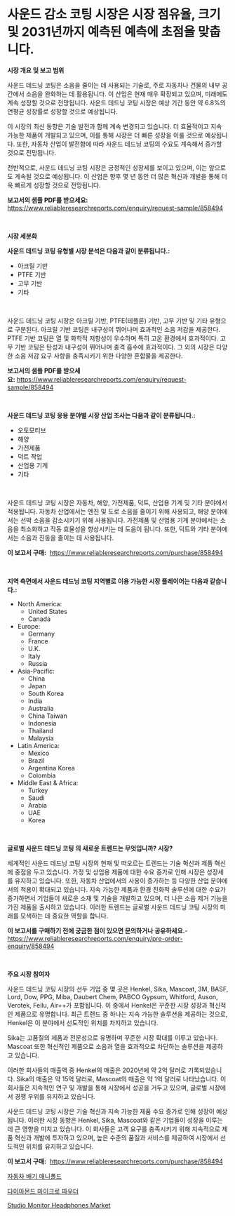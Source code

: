 <p><h1>사운드 감소 코팅 시장은 시장 점유율, 크기 및 2031년까지 예측된 예측에 초점을 맞춥니다.</h1></p><p><strong>시장 개요 및 보고 범위</strong></p>
<p><p>사운드 데드닝 코팅은 소음을 줄이는 데 사용되는 기술로, 주로 자동차나 건물의 내부 공간에서 소음을 완화하는 데 활용됩니다. 이 산업은 현재 매우 확장되고 있으며, 미래에도 계속 성장할 것으로 전망됩니다. 사운드 데드닝 코팅 시장은 예상 기간 동안 약 6.8%의 연평균 성장률로 성장할 것으로 예상됩니다. </p><p>이 시장의 최신 동향은 기술 발전과 함께 계속 변경되고 있습니다. 더 효율적이고 지속 가능한 제품이 개발되고 있으며, 이를 통해 시장은 더 빠른 성장을 이룰 것으로 예상됩니다. 또한, 자동차 산업이 발전함에 따라 사운드 데드닝 코팅의 수요도 계속해서 증가할 것으로 전망됩니다.</p><p>전반적으로, 사운드 데드닝 코팅 시장은 긍정적인 성장세를 보이고 있으며, 이는 앞으로도 계속될 것으로 예상됩니다. 이 산업은 향후 몇 년 동안 더 많은 혁신과 개발을 통해 더욱 빠르게 성장할 것으로 전망됩니다.</p></p>
<p><strong>보고서의 샘플 PDF를 받으세요:</strong> <a href="https://www.reliableresearchreports.com/enquiry/request-sample/858494">https://www.reliableresearchreports.com/enquiry/request-sample/858494</a></p>
<p>&nbsp;</p>
<p><strong>시장 세분화</strong></p>
<p><strong>사운드 데드닝 코팅 유형별 시장 분석은 다음과 같이 분류됩니다.:</strong></p>
<p><ul><li>아크릴 기반</li><li>PTFE 기반</li><li>고무 기반</li><li>기타</li></ul></p>
<p>&nbsp;</p>
<p><p>사운드 데드닝 코팅 시장은 아크릴 기반, PTFE(테플론) 기반, 고무 기반 및 기타 유형으로 구분된다. 아크릴 기반 코팅은 내구성이 뛰어나며 효과적인 소음 저감을 제공한다. PTFE 기반 코팅은 열 및 화학적 저항성이 우수하며 특히 고온 환경에서 효과적이다. 고무 기반 코팅은 탄성과 내구성이 뛰어나며 충격 흡수에 효과적이다. 그 외의 시장은 다양한 소음 저감 요구 사항을 충족시키기 위한 다양한 혼합물을 제공한다.</p></p>
<p><strong>보고서의 샘플 PDF를 받으세요:</strong>&nbsp;<a href="https://www.reliableresearchreports.com/enquiry/request-sample/858494">https://www.reliableresearchreports.com/enquiry/request-sample/858494</a></p>
<p>&nbsp;</p>
<p><strong> 사운드 데드닝 코팅 응용 분야별 시장 산업 조사는 다음과 같이 분류됩니다.:</strong></p>
<p><ul><li>오토모티브</li><li>해양</li><li>가전제품</li><li>덕트 작업</li><li>산업용 기계</li><li>기타</li></ul></p>
<p>&nbsp;</p>
<p><p>사운드 데드닝 코팅 시장은 자동차, 해양, 가전제품, 덕트, 산업용 기계 및 기타 분야에서 적용됩니다. 자동차 산업에서는 엔진 및 도로 소음을 줄이기 위해 사용되고, 해양 분야에서는 선박 소음을 감소시키기 위해 사용됩니다. 가전제품 및 산업용 기계 분야에서는 소음을 최소화하고 작동 효율성을 향상시키는 데 도움이 됩니다. 또한, 덕트와 기타 분야에서는 소음과 진동을 줄이는 데 사용됩니다.</p></p>
<p><strong>이 보고서 구매:</strong>&nbsp; <a href="https://www.reliableresearchreports.com/purchase/858494">https://www.reliableresearchreports.com/purchase/858494</a></p>
<p>&nbsp;</p>
<p><strong>지역 측면에서 사운드 데드닝 코팅 지역별로 이용 가능한 시장 플레이어는 다음과 같습니다.:</strong></p>
<p><ul>
    <li>
        North America:
        <ul>
            <li>United States</li>
            <li>Canada</li>
        </ul>
    </li>
    <li>
        Europe:
        <ul>
            <li>Germany</li>
            <li>France</li>
            <li>U.K.</li>
            <li>Italy</li>
            <li>Russia</li>
        </ul>
    </li>
    <li>
        Asia-Pacific:
        <ul>
            <li>China</li>
            <li>Japan</li>
            <li>South Korea</li>
            <li>India</li>
            <li>Australia</li>
            <li>China Taiwan</li>
            <li>Indonesia</li>
            <li>Thailand</li>
            <li>Malaysia</li>
        </ul>
    </li>
    <li>
        Latin America:
        <ul>
            <li>Mexico</li>
            <li>Brazil</li>
            <li>Argentina Korea</li>
            <li>Colombia</li>
        </ul>
    </li>
    <li>
        Middle East & Africa:
        <ul>
            <li>Turkey</li>
            <li>Saudi</li>
            <li>Arabia</li>
            <li>UAE</li>
            <li>Korea</li>
        </ul>
    </li>
    </ul></p>
<p>&nbsp;</p>
<p><strong>글로벌 사운드 데드닝 코팅 의 새로운 트렌드는 무엇입니까? 시장?</strong></p>
<p><p>세계적인 사운드 데드닝 코팅 시장의 현재 및 떠오르는 트렌드는 기술 혁신과 제품 혁신에 중점을 두고 있습니다. 가정 및 상업용 제품에 대한 수요 증가로 인해 시장은 성장세를 유지하고 있습니다. 또한, 자동차 산업에서의 사용이 증가하는 등 다양한 산업 분야에서의 적용이 확대되고 있습니다. 지속 가능한 제품과 환경 친화적 솔루션에 대한 수요가 증가하면서 기업들이 새로운 소재 및 기술을 개발하고 있으며, 더 나은 소음 제거 기능을 가진 제품을 출시하고 있습니다. 이러한 트렌드는 글로벌 사운드 데드닝 코팅 시장의 미래를 모색하는 데 중요한 역할을 합니다.</p></p>
<p><strong>이 보고서를 구매하기 전에 궁금한 점이 있으면 문의하거나 공유하세요.</strong>- <a href="https://www.reliableresearchreports.com/enquiry/pre-order-enquiry/858494">https://www.reliableresearchreports.com/enquiry/pre-order-enquiry/858494</a></p>
<p>&nbsp;</p>
<p><strong>주요 시장 참여자</strong></p>
<p><p>사운드 데드닝 코팅 시장의 선두 기업 중 몇 곳은 Henkel, Sika, Mascoat, 3M, BASF, Lord, Dow, PPG, Miba, Daubert Chem, PABCO Gypsum, Whitford, Auson, Verotek, Feilu, Air++가 포함됩니다. 이 중에서 Henkel은 꾸준한 시장 성장과 혁신적인 제품으로 유명합니다. 최근 트렌드 중 하나는 지속 가능한 솔루션을 제공하는 것으로, Henkel은 이 분야에서 선도적인 위치를 차지하고 있습니다.</p><p>Sika는 고품질의 제품과 전문성으로 유명하며 꾸준한 시장 확대를 이루고 있습니다. Mascoat 또한 혁신적인 제품으로 소음과 열을 효과적으로 차단하는 솔루션을 제공하고 있습니다.</p><p>이러한 회사들의 매출액 중 Henkel의 매출은 2020년에 약 2억 달러로 기록되었습니다. Sika의 매출은 약 15억 달러로, Mascoat의 매출은 약 1억 달러로 나타났습니다. 이 회사들은 지속적인 연구 및 개발을 통해 시장에서 성공을 거두고 있으며, 글로벌 시장에서 경쟁 우위를 유지하고 있습니다.</p><p>사운드 데드닝 코팅 시장은 기술 혁신과 지속 가능한 제품 수요 증가로 인해 성장이 예상됩니다. 이러한 시장 동향은 Henkel, Sika, Mascoat와 같은 기업들이 성장을 이루는 데 큰 영향을 미치고 있습니다. 이 회사들은 고객 요구를 충족시키기 위해 지속적으로 제품 혁신과 개발에 투자하고 있으며, 높은 수준의 품질과 서비스를 제공하여 시장에서 선도적인 위치를 유지하고 있습니다.</p></p>
<p><strong>이 보고서 구매:</strong>&nbsp;&nbsp;<a href="https://www.reliableresearchreports.com/purchase/858494">https://www.reliableresearchreports.com/purchase/858494</a></p>
<p><p><a href="https://medium.com/@dayanarunolfsdottir/%EC%9E%90%EB%8F%99%EC%B0%A8-%EB%B0%B0%EA%B8%B0-%EB%A7%A4%EB%8B%88%ED%8F%B4%EB%93%9C-%EC%8B%9C%EC%9E%A5-%EB%B6%84%EC%84%9D-%EC%84%B8%EA%B3%84-%EC%82%B0%EC%97%85-%EC%A0%84%EB%A7%9D-%EB%B0%8F-%EC%98%88%EC%B8%A1-2024%EB%85%84%EB%B6%80%ED%84%B0-2031%EB%85%84%EA%B9%8C%EC%A7%80-0ba1657ebe12">자동차 배기 매니폴드</a></p><p><a href="https://medium.com/@axintepreda1/%EB%8B%A4%EC%9D%B4%EC%95%84%EB%AA%AC%EB%93%9C-%EB%A7%88%EC%9D%B4%ED%81%AC%EB%A1%9C-%ED%8C%8C%EC%9A%B0%EB%8D%94-%EC%8B%9C%EC%9E%A5%EC%9D%80-%EC%8B%9C%EC%9E%A5-%EC%A0%90%EC%9C%A0%EC%9C%A8-%EA%B7%9C%EB%AA%A8-%EB%B0%8F-2031%EB%85%84%EA%B9%8C%EC%A7%80-%EC%98%88%EC%B8%A1%EB%90%9C-%EC%98%88%EC%B8%A1%EC%97%90-%EC%B4%88%EC%A0%90%EC%9D%84-%EB%A7%9E%EC%B6%A5%EB%8B%88%EB%8B%A4-f6d0760940d0">다이아몬드 마이크로 파우더</a></p><p><a href="https://github.com/Glendatilghmankmgz0rbhwpy/Market-Research-Report-List-1/blob/main/studio-monitor-headphones-market.md">Studio Monitor Headphones Market</a></p></p>
